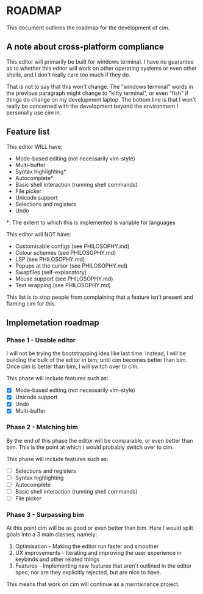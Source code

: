 # ROADMAP

This document outlines the roadmap for the development of cim.

## A note about cross-platform compliance

This editor will primarily be built for windows terminal. I have no guarantee as
to whether this editor will work on other operating systems or even other
shells, and I don't really care too much if they do.

That is not to say that this won't change. The "windows terminal" words in the
previous paragraph might change to "kitty terminal", or even "fish" if things do
change on my development laptop. The bottom line is that I won't really be
concerned with the development beyond the environment I personally use cim in.

## Feature list

This editor WILL have:

- Mode-based editing (not necessarily vim-style)
- Multi-buffer
- Syntax highlighting*
- Autocomplete*
- Basic shell interaction (running shell commands)
- File picker
- Unicode support
- Selections and registers
- Undo

*: The extent to which this is implemented is variable for languages

This editor will NOT have:

- Customisable configs (see PHILOSOPHY.md)
- Colour schemes (see PHILOSOPHY.md)
- LSP (see PHILOSOPHY.md)
- Popups at the cursor (see PHILOSOPHY.md)
- Swapfiles (self-explanatory)
- Mouse support (see PHILOSOPHY.md)
- Text wrapping (see PHILOSOPHY.md)

This list is to stop people from complaining that a feature isn't present and
flaming cim for this.

## Implemetation roadmap

### Phase 1 - Usable editor

I will not be trying the bootstrapping idea like last time. Instead, I will be
building the bulk of the editor in bim, until cim becomes better than bim. Once
cim is better than bim, I will switch over to cim.

This phase will include features such as:

- [X] Mode-based editing (not necessarily vim-style)
- [X] Unicode support
- [X] Undo
- [X] Multi-buffer

### Phase 2 - Matching bim

By the end of this phase the editor will be comparable, or even better than bim.
This is the point at which I would probably switch over to cim.

This phase will include features such as:

- [ ] Selections and registers
- [ ] Syntax highlighting
- [ ] Autocomplete
- [ ] Basic shell interaction (running shell commands)
- [ ] File picker

### Phase 3 - Surpassing bim

At this point cim will be as good or even better than bim. Here I would split
goals into a 3 main classes, namely:

1. Optimisation - Making the editor run faster and smoother
2. UX improvements - Iterating and improving the user experience in keybinds and
other related things
3. Features - Implementing new features that aren't outlined in the editor spec,
nor are they explicitly rejected, but are nice to have.

This means that work on cim will continue as a maintainance project.
